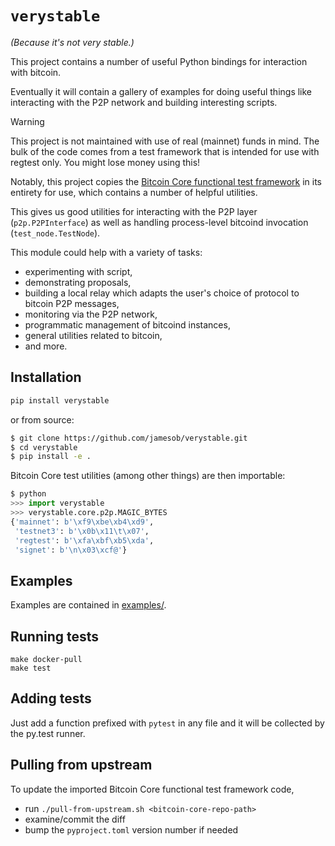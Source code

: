 # `verystable`

*(Because it's not very stable.)*

This project contains a number of useful Python bindings for interaction with bitcoin.

Eventually it will contain a gallery of examples for doing useful things like
interacting with the P2P network and building interesting scripts.

> [!WARNING] 
> This project is not maintained with use of real (mainnet) funds in mind.
> The bulk of the code comes from a test framework that is intended for use with regtest
> only. You might lose money using this!

Notably, this project copies the [Bitcoin Core functional test
framework](https://github.com/bitcoin/bitcoin/tree/master/test/functional) in its
entirety for use, which contains a number of helpful utilities.

This gives us good utilities for interacting with the P2P layer
(`p2p.P2PInterface`) as well as handling process-level bitcoind invocation
(`test_node.TestNode`).

This module could help with a variety of tasks:

  - experimenting with script,
  - demonstrating proposals,
  - building a local relay which adapts the user's choice of
    protocol to bitcoin P2P messages,
  - monitoring via the P2P network,
  - programmatic management of bitcoind instances,
  - general utilities related to bitcoin,
  - and more.

## Installation

```sh
pip install verystable
```

or from source:

```sh
$ git clone https://github.com/jamesob/verystable.git
$ cd verystable
$ pip install -e .
```

Bitcoin Core test utilities (among other things) are then importable:
```python
$ python
>>> import verystable
>>> verystable.core.p2p.MAGIC_BYTES
{'mainnet': b'\xf9\xbe\xb4\xd9',
 'testnet3': b'\x0b\x11\t\x07',
 'regtest': b'\xfa\xbf\xb5\xda',
 'signet': b'\n\x03\xcf@'}
```

## Examples

Examples are contained in [examples/](examples/).

## Running tests

```
make docker-pull
make test
```

## Adding tests

Just add a function prefixed with `pytest` in any file and it will be collected by the
py.test runner.


## Pulling from upstream

To update the imported Bitcoin Core functional test framework code, 
- run `./pull-from-upstream.sh <bitcoin-core-repo-path>`
- examine/commit the diff
- bump the `pyproject.toml` version number if needed
